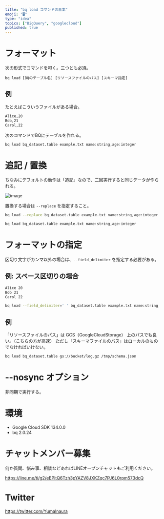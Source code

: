 ```yaml
---
title: "bq load コマンドの基本"
emoji: "🖥"
type: "idea"
topics: ["BigQuery", "googlecloud"]
published: true
---
```


# フォーマット

次の形式でコマンドを叩く。三つとも必須。

```
bq load [BQのテーブル名] [リソースファイルのパス] [スキーマ指定]
```

## 例

たとえばこういうファイルがある場合。

```example.txt
Alice,20
Bob,21
Carol,22
```

次のコマンドでBQにテーブルを作れる。

```bash
bq load bq_dataset.table example.txt name:string,age:integer
```

# 追記 / 置換

ちなみにデフォルトの動作は「追記」なので、二回実行すると同じデータが作られる。

![image](https://qiita-image-store.s3.amazonaws.com/0/89618/f29d0b8d-23dd-f061-f0c6-d8ae3a7f02e9.png)

置換する場合は `--replace` を指定すること。

```bash
bq load --replace bq_dataset.table example.txt name:string,age:integer
```

```bash
bq load bq_dataset.table example.txt name:string,age:integer
```

# フォーマットの指定

区切り文字がカンマ以外の場合は、`--field_delimiter` を指定する必要がある。

## 例: スペース区切りの場合

```example.txt
Alice 20
Bob 21
Carol 22
```

```bash
bq load --field_delimiter=' ' bq_dataset.table example.txt name:string,age:integer
```

## 例

「リソースファイルのパス」は GCS（GoogleCloudStorage） 上のパスでも良い。（こちらの方が高速）
ただし「スキーマファイルのパス」はローカルのものでなければいけない。

```bash
bq load bq_dataset.table gs://bucket/log.gz /tmp/schema.json
```

# --nosync オプション

非同期で実行する。

# 環境

- Google Cloud SDK 134.0.0
- bq 2.0.24








<!-- Update From Qiita API -->

# チャットメンバー募集


何か質問、悩み事、相談などあればLINEオープンチャットもご利用ください。

https://line.me/ti/g2/eEPltQ6Tzh3pYAZV8JXKZqc7PJ6L0rpm573dcQ





# Twitter


https://twitter.com/YumaInaura


<!-- Update From Qiita API -->


